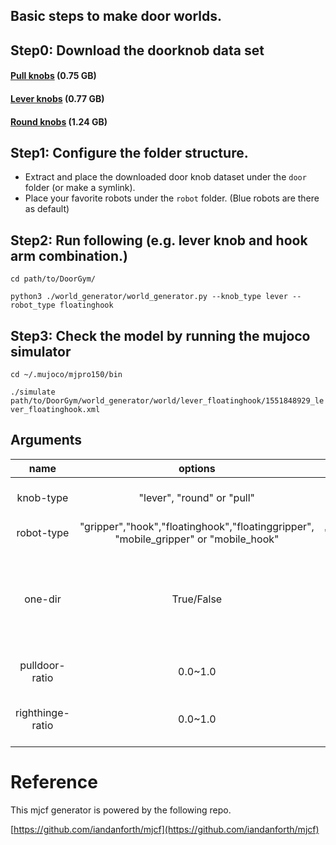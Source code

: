 ## Basic steps to make door worlds.

## Step0: Download the doorknob data set
#### [Pull knobs](https://github.com/PSVL/DoorGym/releases/download/v1.0/pullknobs.tar.gz) (0.75 GB)
#### [Lever knobs](https://github.com/PSVL/DoorGym/releases/download/v1.0/leverknobs.tar.gz) (0.77 GB)
#### [Round knobs](https://github.com/PSVL/DoorGym/releases/download/v1.0/roundknobs.tar.gz) (1.24 GB)

## Step1: Configure the folder structure.
* Extract and place the downloaded door knob dataset under the `door` folder (or make a symlink).
* Place your favorite robots under the `robot` folder. (Blue robots are there as default)

## Step2: Run following (e.g. lever knob and hook arm combination.)
`cd path/to/DoorGym/`

`python3 ./world_generator/world_generator.py --knob_type lever --robot_type floatinghook`

## Step3: Check the model by running the mujoco simulator
`cd ~/.mujoco/mjpro150/bin`

`./simulate path/to/DoorGym/world_generator/world/lever_floatinghook/1551848929_lever_floatinghook.xml`

## Arguments

| name          | options       | default   | explaination   |
| :-------------: |:-------------:| :--------:| :-------------:|
| knob-type     | "lever", "round" or "pull" | ' ' |If no arg, it use all types.|
| robot-type    | "gripper","hook","floatinghook","floatinggripper", "mobile_gripper" or "mobile_hook"   | 'floatinghook' | - |
| one-dir       | True/False      | False | Save everything into one dir, or save into separate dir by its robot and knob types|
| pulldoor-ratio       | 0.0~1.0  |   1.0 | ratio of door that opens by pulling. |
| righthinge-ratio     | 0.0~1.0  |   1.0 | ratio of door that has hinge on right side. |

# Reference
This mjcf generator is powered by the following repo.

[https://github.com/iandanforth/mjcf](https://github.com/iandanforth/mjcf)
